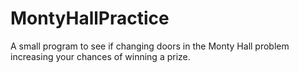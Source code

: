# MontyHallPractice
A small program to see if changing doors in the Monty Hall problem increasing your chances of winning a prize.
